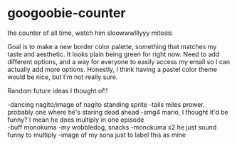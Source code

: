 # googoobie-counter
the counter of all time, watch him sloowwwlllyyy mitosis

Goal is to make a new border color palette, something that matches my taste and aesthetic. It looks plain being green for right now. 
 Need to add different options, and a way for everyone to easily access my email so I can actually add more options. 
  Honestly, I think having a pastel color theme would be nice, but I'm not really sure. 

Random future ideas I thought of!!

-dancing nagito/image of nagito standing sprite
-tails miles prower, probably one where he's staring dead ahead
-smg4 mario, I thought it'd be funny? I mean he does multiply in one episode   
-buff monokuma 
-my wobbledog, snacks
-monokuma x2 he just sound funny to multiply
-image of my sona just to label this as mine
